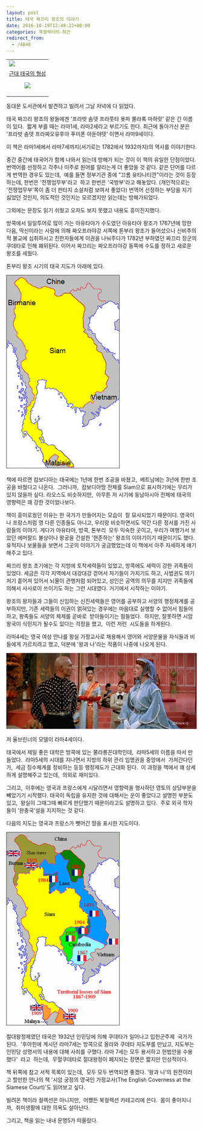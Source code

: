 ```yaml
---
layout: post
title: 태국 짜끄리 왕조의 이야기
date: 2016-10-19T12:49:22+00:00
categories: 북컬렉터의-최근
redirect_from:
  - /4048
---
```




<table>

<tbody>

<tr>

<td><a href="http://www.aladin.co.kr/shop/wproduct.aspx?ItemId=63822597&amp;ttbkey=ttbjinto1216002&amp;COPYPaper=1" target="_blank"><img src="http://image.aladin.co.kr/product/6382/25/coversum/k552433749_1.jpg" /></a></td>

</tr>

<tr>

<td align="center"><a href="http://www.aladin.co.kr/shop/wproduct.aspx?ItemId=63822597&amp;ttbkey=ttbjinto1216002&amp;COPYPaper=1" target="_blank">근대 태국의 형성</a>

<img src="http://image.aladin.co.kr/img/common/star_s10.gif" /></td>

</tr>

</tbody>

</table>

동대문 도서관에서 발견하고 빌려서 그날 저녁에 다 읽었다.

태국 짜끄리 왕조의 왕들에겐 '프라밧 솜뎃 프라풋타 욧파 쭐라록 마하랏' 같은 긴 이름이 있다.  짧게 부를 때는 라마1세, 라마2세라고 부르기도 한다. 최근에 돌아가신 분은 '프라밧 솜뎃 프라짜오유후아 푸미폰 아둔야뎃' 이면서 라마9세이다.

이 책은 라마1세에서 라마7세까지(서기로는 1782에서 1932까지)의 역사를 이야기한다.

중간 중간에 태국어가 함께 나와서 읽는데 방해가 되는 것이 이 책의 유일한 단점이었다. 번역어를 선정하고 각주나 미주로 원어를 알리는게 더 좋았을 것 같다. 같은 단어를 다르게 번역한 경우도 있는데,  예를 들면 정부기관 중에 "끄롬 윳타나티깐"이라는 것이 등장하는데, 한번은 '전쟁업무부'라고  하고 한번은 '국방부'라고 해놓았다. (개인적으로는 '전쟁업무부'쪽이 좀 더 판타지 소설처럼 보여서 좋았다) 번역어 선정하는 부담을 지기 싫었던 것인지, 의도적인 것인지는 모르겠지만 읽는데는 방해가되었다.

그외에는 문장도 읽기 쉬웠고 오자도 보지 못했고 내용도 흥미진지했다.

방콕에서 일일투어로 많이 가는 아유타야가 수도였던 아유타야 왕조가 1767년에 망한 다음, 딱신이라는 사람에 의해 짜오프라야강 서쪽에 톤부리 왕조가 들어섰으나 신비주의적 불교에 심취하시고 친한자들에게 이권을 나눠주다가 1782년 부하였던 짜끄리 장군의 쿠데타로 인해 폐위된다. 이어서 짜끄리는 짜오프라야강 동쪽에 수도를 정하고 새로운 왕조를 세웠다.

톤부리 왕조 시기의 태국 지도가 아래에 있다.

![ ](/assets/media/uploads_2016_10_Carte_royaume_de_Siam.png)

책에 따르면 캄보디아는 태국에는 1년에 한번 조공을 바쳤고,  베트남에는 3년에 한번 조공을 바쳤다고 나온다.  그러니까,  캄보디아땅 전체를 Siam으로 표시하기에는 무리가 있지 않을까 싶다. 라오스도 비슷하지만,  아무튼 저 시기에 동남아시아 전체에 태국의 영향력은 꽤 강한 것이었나보다.

책이 흥미로웠던 이유는 한 국가가 만들어지는 모습이  잘 묘사되었기 때문이다. 영국이나 프랑스처럼 영 다른 인종들도 아니고, 우리랑 비슷하면서도 약간 다른 정서를 가진 사람들의 이야기. 게다가 아유타야, 방콕, 톤부리  모두 익숙한 곳이고, 우리가 여행가서 보았던 에머랄드 불상이나 왕궁을 건설한 '현존하는' 왕조의 이야기이기 때문이기도 했다. 유적지나 보물들을 보면서 그곳의 이야기가 궁금했었는데 이 책에서 아주 자세하게 얘기해주고 있다.

짜끄리 왕조 초기에는 각 지방에 토착세력들이 있었고, 방콕에도 세력이 강한 귀족들이 있었다. 세금은 각각 지역에서 대강대강 걷어서 자기들이 가지기도 하고, 사법권도 여기저기 흩어져 있어서 뇌물이 관행처럼 되어있고, 성인은 공역의 의무를 지지만 귀족들에 의해서 사사로이 쓰이기도 하는 그런 시대였다. 거기에서 시작하는 이야기.

왕조의 왕자들과 그들이 신임하는 신진세력들은 영어를 공부하고 서양의 행정체계를 공부하지만, 기존 세력들의 이권이 얽혀있는 경우에는 마음대로 실행할 수 없어서 힘들어하고, 왕족들도 서양의 체제를 곧바로  받아들이기는 힘들었다.  하지만, 잘못하면 시암왕국이 식민지가 될수도 있다는 걱정을 했고,  이런 저런  시도들을 하게된다.

라마4세는 영국 여성 안나를 왕실 가정교사로 채용해서 영어와 서양문물을 자식들과 비들에게 가르치려고 했고, 덕분에 '왕과 나'라는 작품이 나중에 나오게 된다.

![ ](/assets/media/uploads_2016_10_3.jpg)

저 율브린너의 모델이 라마4세이다.

태국에서 제일 좋은 대학은 방콕에 있는 쭐라롱꼰대학인데,  라마5세의 이름을 따서 만들었다.  라마5세의 시대를 지나면서 지방의 하위 관리 임명권을 중앙에서  가져간다던가,  세금 징수체계를 정비하는 등등 행정제도가 근대화 된다.  이 과정을 책에서 꽤 상세하게 설명해주고 있는데,  의외로 재미있다.

그리고,  이후에는 영국과 프랑스에게 시달리면서 영향력을 행사하던 영토의 상당부분을 빼았기기 시작했다. 태국이 독립을 유지한 것에 대해서는 운이 좋았다고 설명한 부분도  있고,  왕실이 그때그때 빠르게 판단했기 때문이라고도 설명하고 있다.  주로 외국 학자들이 '완충국'설을 지지하는 것 같다.

다음의 지도는 영국과 프랑스가 뺏어간 땅을 표시한 지도이다.

![ ](/assets/media/uploads_2016_10_e0079724_4f94abb3694e5.gif)

절대왕정제였던 태국은 1932년 인민당에 의해 쿠데타가 일어나고 입헌군주제  국가가  된다.  '후아힌에 계시던 라마7세는 방콕으로 올라와 쿠데타 지도부를 만났고, 지도부는 인민당 성명서의 내용에 대해 사죄를 구했다. 라마 7세는 모두 용서하고 헌법안을 수용했다'  라고  하는데,  무혈쿠데타로 절대왕정이 폐지되는 장면은 짧지만 인상적이다.

책 뒤쪽에 참고 서적 목록이 있는데,  모두 모두 번역되면 좋겠다. '왕과 나'의 원전이라고 할만한 안나의 책 '시암 궁정의 영국인 가정교사(The English Coverness at the Siamese Court)'도 읽어보고 싶다.

 

빌려온 책이라 컬렉션은 아니지만,  어쨌든 북컬렉션 카테고리에 쓴다.  몸이 좋아지니까,  취미생활에 대한 의욕도 살아난다.

 

그리고, 책을 읽는 내내 문명5가 떠올랐다.
